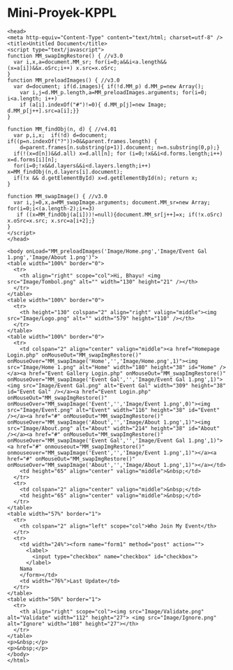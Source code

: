 # Mini-Proyek-KPPL
    
    <head>
    <meta http-equiv="Content-Type" content="text/html; charset=utf-8" />
    <title>Untitled Document</title>
    <script type="text/javascript">
    function MM_swapImgRestore() { //v3.0
      var i,x,a=document.MM_sr; for(i=0;a&&i<a.length&&(x=a[i])&&x.oSrc;i++) x.src=x.oSrc;
    }
    function MM_preloadImages() { //v3.0
      var d=document; if(d.images){ if(!d.MM_p) d.MM_p=new Array();
        var i,j=d.MM_p.length,a=MM_preloadImages.arguments; for(i=0; i<a.length; i++)
        if (a[i].indexOf("#")!=0){ d.MM_p[j]=new Image; d.MM_p[j++].src=a[i];}}
    }
    
    function MM_findObj(n, d) { //v4.01
      var p,i,x;  if(!d) d=document; if((p=n.indexOf("?"))>0&&parent.frames.length) {
        d=parent.frames[n.substring(p+1)].document; n=n.substring(0,p);}
      if(!(x=d[n])&&d.all) x=d.all[n]; for (i=0;!x&&i<d.forms.length;i++) x=d.forms[i][n];
      for(i=0;!x&&d.layers&&i<d.layers.length;i++) x=MM_findObj(n,d.layers[i].document);
      if(!x && d.getElementById) x=d.getElementById(n); return x;
    }
    
    function MM_swapImage() { //v3.0
      var i,j=0,x,a=MM_swapImage.arguments; document.MM_sr=new Array; for(i=0;i<(a.length-2);i+=3)
       if ((x=MM_findObj(a[i]))!=null){document.MM_sr[j++]=x; if(!x.oSrc) x.oSrc=x.src; x.src=a[i+2];}
    }
    </script>
    </head>
    
    <body onLoad="MM_preloadImages('Image/Home.png','Image/Event Gal 1.png','Image/About 1.png')">
    <table width="100%" border="0">
      <tr>
        <th align="right" scope="col">Hi, Bhayu! <img src="Image/Tombol.png" alt="" width="130" height="21" /></th>
      </tr>
    </table>
    <table width="100%" border="0">
      <tr>
        <th height="130" colspan="2" align="right" valign="middle"><img src="Image/Logo.png" alt="" width="579" height="110" /></th>
      </tr>
    </table>
    <table width="100%" border="0">
      <tr>
        <td colspan="2" align="center" valign="middle"><a href="Homepage Login.php" onMouseOut="MM_swapImgRestore()" onMouseOver="MM_swapImage('Home','','Image/Home.png',1)"><img src="Image/Home 1.png" alt="Home" width="180" height="38" id="Home" /></a><a href="Event Gallery Login.php" onMouseOut="MM_swapImgRestore()" onMouseOver="MM_swapImage('Event Gal','','Image/Event Gal 1.png',1)"><img src="Image/Event Gal.png" alt="Event Gal" width="309" height="38" id="Event Gal" /></a><a href="Event Login.php" onMouseOut="MM_swapImgRestore()" onMouseOver="MM_swapImage('Event','','Image/Event 1.png',0)"><img src="Image/Event.png" alt="Event" width="116" height="38" id="Event" /></a><a href="#" onMouseOut="MM_swapImgRestore()" onMouseOver="MM_swapImage('About','','Image/About 1.png',1)"><img src="Image/About.png" alt="About" width="214" height="38" id="About" /></a><a href="#" onMouseOut="MM_swapImgRestore()" onMouseOver="MM_swapImage('Event Gal','','Image/Event Gal 1.png',1)"><a href="#" onmouseout="MM_swapImgRestore()" onmouseover="MM_swapImage('Event','','Image/Event 1.png',1)"></a><a href="#" onMouseOut="MM_swapImgRestore()" onMouseOver="MM_swapImage('About','','Image/About 1.png',1)"></a></td>
        <td height="65" align="center" valign="middle">&nbsp;</td>
      </tr>
      <tr>
        <td colspan="2" align="center" valign="middle">&nbsp;</td>
        <td height="65" align="center" valign="middle">&nbsp;</td>
      </tr>
    </table>
    <table width="57%" border="1">
      <tr>
        <th colspan="2" align="left" scope="col">Who Join My Event</th>
      </tr>
      <tr>
        <td width="24%"><form name="form1" method="post" action="">
          <label>
            <input type="checkbox" name="checkbox" id="checkbox">
          </label>
        Nama
        </form></td>
        <td width="76%">Last Update</td>
      </tr>
    </table>
    <table width="50%" border="1">
      <tr>
        <th align="right" scope="col"><img src="Image/Validate.png" alt="Validate" width="112" height="27"> <img src="Image/Ignore.png" alt="Ignore" width="108" height="27"></th>
      </tr>
    </table>
    <p>&nbsp;</p>
    <p>&nbsp;</p>
    </body>
    </html>
